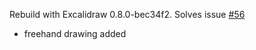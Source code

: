 Rebuild with Excalidraw 0.8.0-bec34f2. Solves issue [#56](https://github.com/zsviczian/obsidian-excalidraw-plugin/issues/56) 
- freehand drawing added
